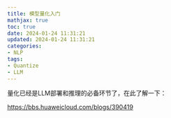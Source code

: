 ```yaml
---
title: 模型量化入门
mathjax: true
toc: true
date: 2024-01-24 11:31:21
updated: 2024-01-24 11:31:21
categories:
- NLP
tags:
- Quantize
- LLM
---
```


量化已经是LLM部署和推理的必备环节了，在此了解一下：

<!--more-->

https://bbs.huaweicloud.com/blogs/390419
